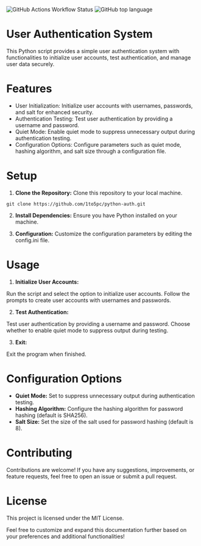 ![GitHub Actions Workflow Status](https://img.shields.io/github/actions/workflow/status/1to5pc/python-auth/backend-test.yml?style=for-the-badge&label=Back%20End)
![GitHub top language](https://img.shields.io/github/languages/top/1to5pc/python-auth?style=for-the-badge&logo=python)

# User Authentication System
This Python script provides a simple user authentication system with functionalities to initialize user accounts, test authentication, and manage user data securely.

# Features
- User Initialization: Initialize user accounts with usernames, passwords, and salt for enhanced security.
- Authentication Testing: Test user authentication by providing a username and password.
- Quiet Mode: Enable quiet mode to suppress unnecessary output during authentication testing.
- Configuration Options: Configure parameters such as quiet mode, hashing algorithm, and salt size through a configuration file.
# Setup
1) __Clone the Repository:__ Clone this repository to your local machine.

``` 
git clone https://github.com/1to5pc/python-auth.git
```

2) __Install Dependencies:__ Ensure you have Python installed on your machine.

3) __Configuration:__ Customize the configuration parameters by editing the config.ini file.

# Usage
1) __Initialize User Accounts:__

Run the script and select the option to initialize user accounts. Follow the prompts to create user accounts with usernames and passwords.

2) __Test Authentication:__

Test user authentication by providing a username and password. Choose whether to enable quiet mode to suppress output during testing.

3) __Exit:__

Exit the program when finished.

# Configuration Options
- __Quiet Mode:__ Set to suppress unnecessary output during authentication testing.
- __Hashing Algorithm:__ Configure the hashing algorithm for password hashing (default is SHA256).
- __Salt Size:__ Set the size of the salt used for password hashing (default is 8).
# Contributing
Contributions are welcome! If you have any suggestions, improvements, or feature requests, feel free to open an issue or submit a pull request.

# License
This project is licensed under the MIT License.

Feel free to customize and expand this documentation further based on your preferences and additional functionalities!

